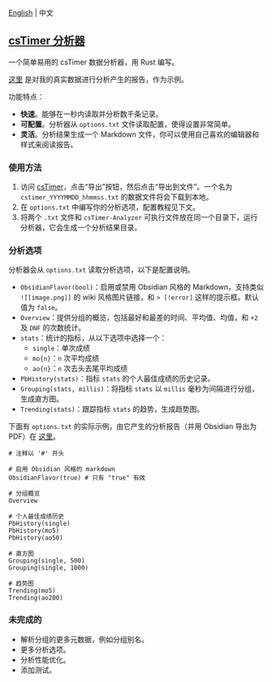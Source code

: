 [English](https://github.com/Somnia1337/csTimer-Analyzer/blob/main/README.md) | 中文

## [csTimer 分析器](https://github.com/Somnia1337/csTimer-Analyzer)

一个简单易用的 csTimer 数据分析器，用 Rust 编写。

[这里](https://raw.githubusercontent.com/Somnia1337/csTimer-Analyzer/main/Analysis.pdf) 是对我的真实数据进行分析产生的报告，作为示例。

功能特点：

- **快速**。能够在一秒内读取并分析数千条记录。
- **可配置**。分析器从 `options.txt` 文件读取配置，使得设置非常简单。
- **灵活**。分析结果生成一个 Markdown 文件，你可以使用自己喜欢的编辑器和样式来阅读报告。

### 使用方法

1. 访问 [csTimer](https://www.cstimer.net/)，点击“导出”按钮，然后点击“导出到文件”。一个名为 `cstimer_YYYYMMDD_hhmmss.txt` 的数据文件将会下载到本地。
2. 在 `options.txt` 中编写你的分析选项，配置教程见下文。
3. 将两个 `.txt` 文件和 `csTimer-Analyzer` 可执行文件放在同一个目录下，运行分析器，它会生成一个分析结果目录。

### 分析选项

分析器会从 `options.txt` 读取分析选项，以下是配置说明。

- `ObsidianFlavor(bool)`：启用或禁用 Obsidian 风格的 Markdown，支持类似 `![[image.png]]` 的 wiki 风格图片链接，和 `> [!error]` 这样的提示框。默认值为 `false`。
- `Overview`：提供分组的概览，包括最好和最差的时间、平均值、均值，和 `+2` 及 `DNF` 的次数统计。
- `stats`：统计的指标，从以下选项中选择一个：
  - `single`：单次成绩
  - `mo{n}`：`n` 次平均成绩
  - `ao{n}`：`n` 次去头去尾平均成绩
- `PbHistory(stats)`：指标 `stats` 的个人最佳成绩的历史记录。
- `Grouping(stats, millis)`：将指标 `stats` 以 `millis` 毫秒为间隔进行分组，生成直方图。
- `Trending(stats)`：跟踪指标 `stats` 的趋势，生成趋势图。

下面有 `options.txt` 的实际示例，由它产生的分析报告（并用 Obsidian 导出为 PDF）在 [这里](https://raw.githubusercontent.com/Somnia1337/csTimer-Analyzer/main/Analysis.pdf)。

```text
# 注释以 '#' 开头

# 启用 Obsidian 风格的 markdown
ObsidianFlavor(true) # 只有 "true" 有效

# 分组概览
Overview

# 个人最佳成绩历史
PbHistory(single)
PbHistory(mo5)
PbHistory(ao50)

# 直方图
Grouping(single, 500)
Grouping(single, 1000)

# 趋势图
Trending(mo5)
Trending(ao200)
```

### 未完成的

- 解析分组的更多元数据，例如分组别名。
- 更多分析选项。
- 分析性能优化。
- 添加测试。
